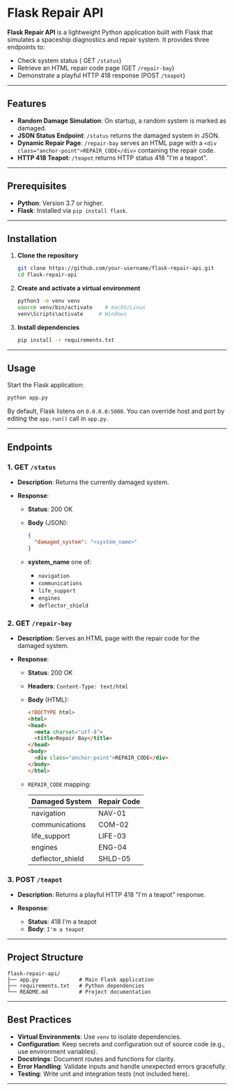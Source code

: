 # Flask Repair API

**Flask Repair API** is a lightweight Python application built with Flask that simulates a spaceship diagnostics and repair system. It provides three endpoints to:

* Check system status (
  GET `/status`)
* Retrieve an HTML repair code page (GET `/repair-bay`)
* Demonstrate a playful HTTP 418 response (POST `/teapot`)

---

## Features

* **Random Damage Simulation**: On startup, a random system is marked as damaged.
* **JSON Status Endpoint**: `/status` returns the damaged system in JSON.
* **Dynamic Repair Page**: `/repair-bay` serves an HTML page with a `<div class="anchor-point">REPAIR_CODE</div>` containing the repair code.
* **HTTP 418 Teapot**: `/teapot` returns HTTP status 418 "I'm a teapot".

---

## Prerequisites

* **Python**: Version 3.7 or higher.
* **Flask**: Installed via `pip install flask`.

---

## Installation

1. **Clone the repository**

   ```bash
   git clone https://github.com/your-username/flask-repair-api.git
   cd flask-repair-api
   ```

2. **Create and activate a virtual environment**

   ```bash
   python3 -m venv venv
   source venv/bin/activate    # macOS/Linux
   venv\Scripts\activate     # Windows
   ```

3. **Install dependencies**

   ```bash
   pip install -r requirements.txt
   ```

---

## Usage

Start the Flask application:

```bash
python app.py
```

By default, Flask listens on `0.0.0.0:5000`. You can override host and port by editing the `app.run()` call in `app.py`.

---

## Endpoints

### 1. GET `/status`

* **Description**: Returns the currently damaged system.
* **Response**:

  * **Status**: 200 OK
  * **Body** (JSON):

    ```json
    {
      "damaged_system": "<system_name>"
    }
    ```
  * **system\_name** one of:

    * `navigation`
    * `communications`
    * `life_support`
    * `engines`
    * `deflector_shield`

### 2. GET `/repair-bay`

* **Description**: Serves an HTML page with the repair code for the damaged system.
* **Response**:

  * **Status**: 200 OK
  * **Headers**: `Content-Type: text/html`
  * **Body** (HTML):

    ```html
    <!DOCTYPE html>
    <html>
    <head>
      <meta charset="utf-8">
      <title>Repair Bay</title>
    </head>
    <body>
      <div class="anchor-point">REPAIR_CODE</div>
    </body>
    </html>
    ```
  * `REPAIR_CODE` mapping:

    | Damaged System    | Repair Code |
    | ----------------- | ----------- |
    | navigation        | NAV-01      |
    | communications    | COM-02      |
    | life\_support     | LIFE-03     |
    | engines           | ENG-04      |
    | deflector\_shield | SHLD-05     |

### 3. POST `/teapot`

* **Description**: Returns a playful HTTP 418 "I'm a teapot" response.
* **Response**:

  * **Status**: 418 I'm a teapot
  * **Body**: `I'm a teapot`

---

## Project Structure

```
flask-repair-api/
├── app.py             # Main Flask application
├── requirements.txt   # Python dependencies
└── README.md          # Project documentation
```

---

## Best Practices

* **Virtual Environments**: Use `venv` to isolate dependencies.
* **Configuration**: Keep secrets and configuration out of source code (e.g., use environment variables).
* **Docstrings**: Document routes and functions for clarity.
* **Error Handling**: Validate inputs and handle unexpected errors gracefully.
* **Testing**: Write unit and integration tests (not included here).

---

